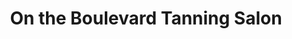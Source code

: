 ---
title: "On the Boulevard Tanning Salon"
url: /parker/on-the-boulevard-tanning-salon/
shop: beauty
---